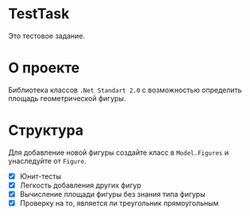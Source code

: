 # TestTask
Это тестовое задание.

# О проекте
Библиотека классов `.Net Standart 2.0` с возможностью определить площадь геометрической фигуры.

# Структура
Для добавление новой фигуры создайте класс в `Model.Figures` и унаследуйте от `Figure`.


- [x] Юнит-тесты
- [x] Легкость добавления других фигур
- [x] Вычисление площади фигуры без знания типа фигуры 
- [x] Проверку на то, является ли треугольник прямоугольным